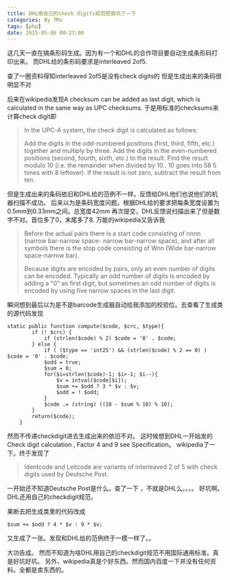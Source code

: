 ```yaml
---
title: DHL用自己的check digits规范把我坑了一下
categories: By TMs
tags: [php]
date: 2015-05-06 00:23:00
---
```


这几天一直在搞条形码生成。因为有一个和DHL的合作项目要自动生成条形码打印出来。
而DHL给的条形码要求是interleaved 2of5.

查了一圈资料得知interleaved 2of5是没有check digits的
但是生成出来的条码很明显不对

后来在wikipedia发现A checksum can be added as last digit, which is calculated in the same way as UPC checksums.
于是用标准的checksums来计算check digit即

> In the UPC-A system, the check digit is calculated as follows:
> 
> Add the digits in the odd-numbered positions (first, third, fifth,
> etc.) together and multiply by three. Add the digits in the
> even-numbered positions (second, fourth, sixth, etc.) to the result.
> Find the result modulo 10 (i.e. the remainder when divided by 10.. 10
> goes into 58 5 times with 8 leftover). If the result is not zero,
> subtract the result from ten.

但是生成出来的条码依旧和DHL给的范例不一样。反馈给DHL他们也说他们的机器扫描不成功。
后来以为是条码宽度问题。根据DHL给的要求把每条宽度设置为0.5mm到0.33mm之间。总宽度42mm
再次提交，DHL反馈说扫描出来了但是数字不对。首位多了0，末尾多了8.
万能的wikipedia又告诉我

> Before the actual pairs there is a start code consisting of nnnn
> (narrow bar-narrow space- narrow bar-narrow space), and after all
> symbols there is the stop code consisting of Wnn (Wide bar-narrow
> space-narrow bar).
> 
> Because digits are encoded by pairs, only an even number of digits can
> be encoded. Typically an odd number of digits is encoded by adding a
> "0" as first digit, but sometimes an odd number of digits is encoded
> by using five narrow spaces in the last digit.

瞬间想到最后以为是不是barcode生成器自动给我添加的校验位。去查看了生成类的源代码发现

    static public function compute($code, $crc, $type){
            if (! $crc) {
                if (strlen($code) % 2) $code = '0' . $code;
            } else {
                if ( ($type == 'int25') && (strlen($code) % 2 == 0) ) $code = '0' . $code;
                $odd = true;
                $sum = 0;
                for($i=strlen($code)-1; $i>-1; $i--){
                    $v = intval($code[$i]);
                    $sum += $odd ? 3 * $v : $v;
                    $odd = ! $odd;
                }
                $code .= (string) ((10 - $sum % 10) % 10);
            }
            return($code);
        }

然而不传递checkdigit进去生成出来的依旧不对。
这时候想到DHL一开始发的Check digit calculation , Factor 4 and 9 see Specification。
wikipedia了一下。终于发现了

> Identcode and Leitcode are variants of interleaved 2 of 5 with check
> digits used by Deutsche Post.

一开始还不知道Deutsche Post是什么。查了一下 ，不就是DHL么。。。。
好坑啊。DHL还用自己的checkdigit规范。

果断去把生成类里的代码改成

    $sum += $odd ? 4 * $v : 9 * $v;

又生成了一张。发现和DHL给的范例终于一模一样了。。

大功告成。
然而不知道为啥DHL用自己的checkdigit规范不用国际通用标准。真是好坑好坑。
另外，wikipedia真是个好东西。然而国内百度一下并没有任何资料。全都是卖东西的。
